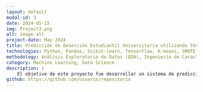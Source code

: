 ```yaml
---
layout: default
modal-id: 3
date: 2024-05-15
img: Project3.png
alt: image-alt
project-date: May 2024
title: Predicción de Deserción Estudiantil Universitaria utilizando Técnicas de Aprendizaje Automático
technologies: Python, Pandas, Scikit-learn, TensorFlow, K-means, SMOTE
methodology: Análisis Exploratorio de Datos (EDA), Ingeniería de Características, Preprocesamiento de Datos, Modelado Predictivo, Evaluación de Modelos
category: Machine Learning, Data Science
description: |
    El objetivo de este proyecto fue desarrollar un sistema de predicción de deserción estudiantil utilizando técnicas de aprendizaje automático. Se aplicaron modelos de clasificación como Redes Neuronales Artificiales (ANN), Máquinas de Vectores de Soporte (SVM), Árboles de Decisión, Gradient Boosting Machine (GBM) y Regresión Logística para predecir la probabilidad de graduación de los estudiantes. Durante el análisis se exploraron datos demográficos, académicos y socioeconómicos de 3630 estudiantes, identificando patrones y factores clave que influyen en la deserción. Se aplicó SMOTE para balancear las clases, y se evaluaron los modelos con métricas como exactitud, precisión, F1-score y AUC-ROC. El modelo de Regresión Logística con Feature Engineering mostró el mejor rendimiento, con una exactitud de 91.46%.
github: https://github.com/usuario/repositorio
---
```

